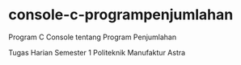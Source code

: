 # console-c-programpenjumlahan
Program C Console tentang Program Penjumlahan

Tugas Harian Semester 1 Politeknik Manufaktur Astra
